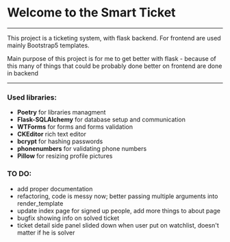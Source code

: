 <h1>Welcome to the Smart Ticket</h1>

<hr>

<p>This project is a ticketing system, with flask backend. For frontend are used mainly Bootstrap5 templates.</p>
<p>Main purpose of this project is for me to get better with flask - because of this many of things that could be probably done better on frontend are done in backend</p>
<hr>
<h3>Used libraries:</h3>
<ul>
    <li><b>Poetry</b> for libraries managment</li>
    <li><b>Flask-SQLAlchemy</b> for database setup and communication</li>
    <li><b>WTForms</b> for forms and forms validation</li>
    <li><b>CKEditor</b> rich text editor</li>
    <li><b>bcrypt</b> for hashing passwords</li>
    <li><b>phonenumbers</b> for validating phone numbers</li>
    <li><b>Pillow</b> for resizing profile pictures</li>
</ul>


<h3>TO DO:</h3>
<ul>
    <li>add proper documentation</li>
    <li>refactoring, code is messy now; better passing multiple arguments into render_template</li>
    <li>update index page for signed up people, add more things to about page</li>
    <li>bugfix showing info on solved ticket</li>
    <li>ticket detail side panel slided down when user put on watchlist, doesn't matter if he is solver</li>
</ul>